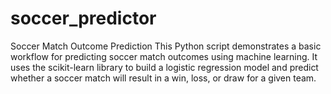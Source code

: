 # soccer_predictor
Soccer Match Outcome Prediction This Python script demonstrates a basic workflow for predicting soccer match outcomes using machine learning. It uses the scikit-learn library to build a logistic regression model and predict whether a soccer match will result in a win, loss, or draw for a given team.

